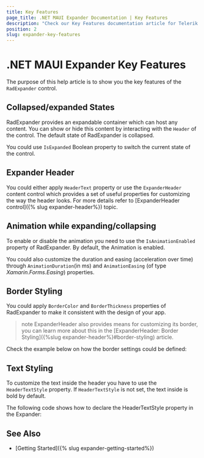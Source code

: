 ```yaml
---
title: Key Features
page_title: .NET MAUI Expander Documentation | Key Features
description: "Check our Key Features documentation article for Telerik Expander for .NET MAUI control."
position: 2
slug: expander-key-features
---
```


# .NET MAUI Expander Key Features

The purpose of this help article is to show you the key features of the `RadExpander` control. 

## Collapsed/expanded States

RadExpander provides an expandable container which can host any content. You can show or hide this content by interacting with the `Header` of the control. The default state of RadExpander is collapsed.

You could use `IsExpanded` Boolean property to switch the current state of the control.

## Expander Header

You could either apply `HeaderText` property or use the `ExpanderHeader` content control which provides a set of useful properties for customizing the way the header looks. For more details refer to [ExpanderHeader control]({% slug expander-header%}) topic.

<snippet id='expander-features-headerlocation'/>

## Animation while expanding/collapsing

To enable or disable the animation you need to use the `IsAnimationEnabled` property of RadExpander. By default, the Animation is enabled.

You could also customize the duration and easing (acceleration over time) through `AnimationDuration`(in ms) and `AnimationEasing` (of type *Xamarin.Forms.Easing*) properties.

## Border Styling

You could apply `BorderColor` and `BorderThickness` properties of RadExpander to make it consistent with the design of your app.

>note ExpanderHeader also provides means for customizing its border, you can learn more about this in the [ExpanderHeader: Border Styling]({%slug expander-header%}#border-styling) article.

Check the example below on how the border settings could be defined:

<snippet id='expander-features-borderstyling'/>

## Text Styling

To customize the text inside the header you have to use the `HeaderTextStyle` property. If `HeaderTextStyle` is not set, the text inside is bold by default.

The following code shows how to declare the HeaderTextStyle property in the Expander:

<snippet id='expander-features-headertext-styling'/>

## See Also

- [Getting Started]({% slug expander-getting-started%})
